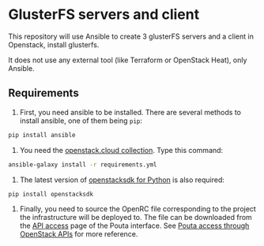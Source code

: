 # GlusterFS servers and client

This repository will use Ansible to create 3 glusterFS servers and a client in Openstack, install glusterfs.

It does not use any external tool (like Terraform or OpenStack Heat), only Ansible.

## Requirements

1. First, you need ansible to be installed. There are several methods to install ansible, one of them being `pip`:

  ```sh
  pip install ansible
  ```

1. You need the [openstack.cloud collection](https://docs.ansible.com/ansible/latest/collections/openstack/cloud/index.html). Type this command:

  ```sh
  ansible-galaxy install -r requirements.yml
  ```

1. The latest version of [openstacksdk for Python](https://pypi.org/project/openstacksdk/) is also required:

  ```sh
  pip install openstacksdk
  ```

1. Finally, you need to source the OpenRC file corresponding to the project the infrastructure will be deployed to. The file can be downloaded from the [API access](https://pouta.csc.fi/dashboard/project/api_access/) page of the Pouta interface. See [Pouta access through OpenStack APIs](https://docs.csc.fi/cloud/pouta/api-access/) for more reference.
 

